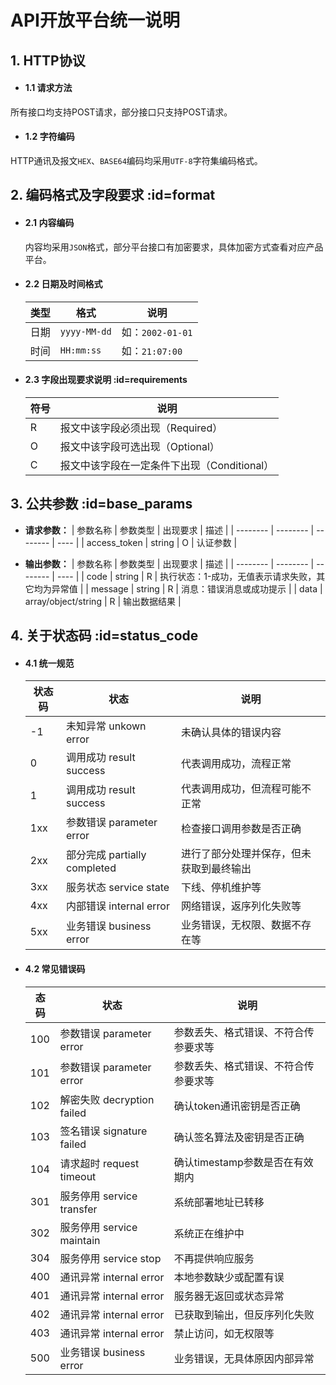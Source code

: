 # API开放平台统一说明
## 1. HTTP协议

- #### 1.1 请求方法
所有接口均支持POST请求，部分接口只支持POST请求。

- #### 1.2 字符编码
HTTP通讯及报文`HEX`、`BASE64`编码均采用`UTF-8`字符集编码格式。

## 2. 编码格式及字段要求 :id=format
- #### 2.1 内容编码 
    内容均采用`JSON`格式，部分平台接口有加密要求，具体加密方式查看对应产品平台。

- #### 2.2 日期及时间格式
    | 类型 | 格式 | 说明 |
    | ---- | ---- | ---- |
    | 日期 |`yyyy-MM-dd`| 如：`2002-01-01` |
    | 时间 | `HH:mm:ss` | 如：`21:07:00`|

- #### 2.3 字段出现要求说明 :id=requirements
    | 符号 | 说明 |
    | ---- | ---- |
    |  R   | 报文中该字段必须出现（Required） |
    |  O   | 报文中该字段可选出现（Optional） |
    |  C   | 报文中该字段在一定条件下出现（Conditional） |

## 3. 公共参数 :id=base_params
- **请求参数：**
    | 参数名称 | 参数类型 | 出现要求 | 描述 |
    | -------- | -------- | -------- | ---- |
    | access_token | string | O | 认证参数 |

- **输出参数：**
    | 参数名称 | 参数类型 | 出现要求 | 描述 |
    | -------- | -------- | -------- | ---- |
    | code | string | R | 执行状态：1-成功，无值表示请求失败，其它均为异常值 |
    | message | string | R | 消息：错误消息或成功提示 |
    | data | array/object/string | R | 输出数据结果 |

## 4. 关于状态码 :id=status_code
- #### 4.1 统一规范
    | 状态码 | 状态 | 说明 |
    | ---- | ---- | ---- |
    | -1  | 未知异常 unkown error | 未确认具体的错误内容 |
    |  0  | 调用成功 result success | 代表调用成功，流程正常 |
    |  1  | 调用成功 result success | 代表调用成功，但流程可能不正常 |
    | 1xx | 参数错误 parameter error | 检查接口调用参数是否正确 |
    | 2xx | 部分完成 partially completed | 进行了部分处理并保存，但未获取到最终输出 |
    | 3xx | 服务状态 service state | 下线、停机维护等 |
    | 4xx | 内部错误 internal error | 网络错误，返序列化失败等 |
    | 5xx | 业务错误 business error | 业务错误，无权限、数据不存在等 |

- #### 4.2 常见错误码
    | 态码 | 状态 | 说明 |
    | ---- | ---- | ---- |
    | 100 | 参数错误 parameter error | 参数丢失、格式错误、不符合传参要求等 |
    | 101 | 参数错误 parameter error | 参数丢失、格式错误、不符合传参要求等 |
    | 102 | 解密失败 decryption failed | 确认token通讯密钥是否正确 |
    | 103 | 签名错误 signature failed | 确认签名算法及密钥是否正确 |
    | 104 | 请求超时 request timeout | 确认timestamp参数是否在有效期内 |
    | 301 | 服务停用 service transfer | 系统部署地址已转移 |
    | 302 | 服务停用 service maintain | 系统正在维护中 |
    | 304 | 服务停用 service stop | 不再提供响应服务 |
    | 400 | 通讯异常 internal error | 本地参数缺少或配置有误 |
    | 401 | 通讯异常 internal error | 服务器无返回或状态异常 |
    | 402 | 通讯异常 internal error | 已获取到输出，但反序列化失败 |
    | 403 | 通讯异常 internal error | 禁止访问，如无权限等 |
    | 500 | 业务错误 business error | 业务错误，无具体原因内部异常 |
